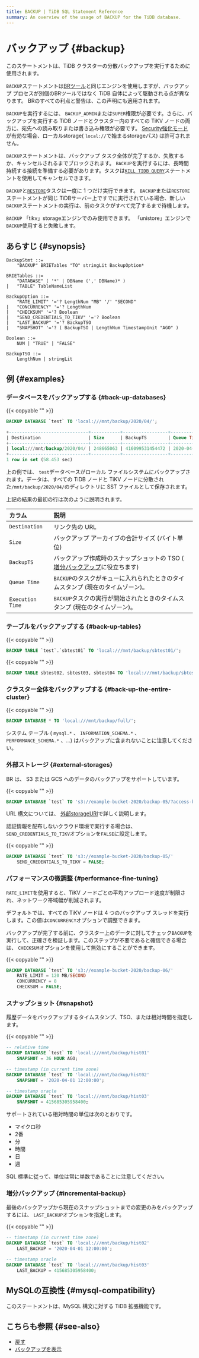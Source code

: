 ```yaml
---
title: BACKUP | TiDB SQL Statement Reference
summary: An overview of the usage of BACKUP for the TiDB database.
---
```


# バックアップ {#backup}

このステートメントは、TiDB クラスターの分散バックアップを実行するために使用されます。

`BACKUP`ステートメントは[BRツール](/br/backup-and-restore-overview.md)と同じエンジンを使用しますが、バックアップ プロセスが別個のBRツールではなく TiDB 自体によって駆動される点が異なります。 BRのすべての利点と警告は、この声明にも適用されます。

`BACKUP`を実行するには、 `BACKUP_ADMIN`または`SUPER`権限が必要です。さらに、バックアップを実行する TiDB ノードとクラスター内のすべての TiKV ノードの両方に、宛先への読み取りまたは書き込み権限が必要です。 [Security強化モード](/system-variables.md#tidb_enable_enhanced_security)が有効な場合、ローカルstorage( `local://`で始まるstorageパス) は許可されません。

`BACKUP`ステートメントは、バックアップ タスク全体が完了するか、失敗するか、キャンセルされるまでブロックされます。 `BACKUP`を実行するには、長時間持続する接続を準備する必要があります。タスクは[`KILL TIDB QUERY`](/sql-statements/sql-statement-kill.md)ステートメントを使用してキャンセルできます。

`BACKUP`と[`RESTORE`](/sql-statements/sql-statement-restore.md)タスクは一度に 1 つだけ実行できます。 `BACKUP`または`RESTORE`ステートメントが同じ TiDBサーバー上ですでに実行されている場合、新しい`BACKUP`ステートメントの実行は、前のタスクがすべて完了するまで待機します。

`BACKUP` 「tikv」storageエンジンでのみ使用できます。 「unistore」エンジンで`BACKUP`使用すると失敗します。

## あらすじ {#synopsis}

```ebnf+diagram
BackupStmt ::=
    "BACKUP" BRIETables "TO" stringLit BackupOption*

BRIETables ::=
    "DATABASE" ( '*' | DBName (',' DBName)* )
|   "TABLE" TableNameList

BackupOption ::=
    "RATE_LIMIT" '='? LengthNum "MB" '/' "SECOND"
|   "CONCURRENCY" '='? LengthNum
|   "CHECKSUM" '='? Boolean
|   "SEND_CREDENTIALS_TO_TIKV" '='? Boolean
|   "LAST_BACKUP" '='? BackupTSO
|   "SNAPSHOT" '='? ( BackupTSO | LengthNum TimestampUnit "AGO" )

Boolean ::=
    NUM | "TRUE" | "FALSE"

BackupTSO ::=
    LengthNum | stringLit
```

## 例 {#examples}

### データベースをバックアップする {#back-up-databases}

{{< copyable "" >}}

```sql
BACKUP DATABASE `test` TO 'local:///mnt/backup/2020/04/';
```

```sql
+------------------------------+-----------+-----------------+---------------------+---------------------+
| Destination                  | Size      | BackupTS        | Queue Time          | Execution Time      |
+------------------------------+-----------+-----------------+---------------------+---------------------+
| local:///mnt/backup/2020/04/ | 248665063 | 416099531454472 | 2020-04-12 23:09:48 | 2020-04-12 23:09:48 |
+------------------------------+-----------+-----------------+---------------------+---------------------+
1 row in set (58.453 sec)
```

上の例では、 `test`データベースがローカル ファイルシステムにバックアップされます。データは、すべての TiDB ノードと TiKV ノードに分散された`/mnt/backup/2020/04/`のディレクトリに SST ファイルとして保存されます。

上記の結果の最初の行は次のように説明されます。

| カラム              | 説明                                                               |
| :--------------- | :--------------------------------------------------------------- |
| `Destination`    | リンク先の URL                                                        |
| `Size`           | バックアップ アーカイブの合計サイズ (バイト単位)                                       |
| `BackupTS`       | バックアップ作成時のスナップショットの TSO ( [増分バックアップ](#incremental-backup)に役立ちます) |
| `Queue Time`     | `BACKUP`のタスクがキューに入れられたときのタイムスタンプ (現在のタイムゾーン)。                    |
| `Execution Time` | `BACKUP`タスクの実行が開始されたときのタイムスタンプ (現在のタイムゾーン)。                      |

### テーブルをバックアップする {#back-up-tables}

{{< copyable "" >}}

```sql
BACKUP TABLE `test`.`sbtest01` TO 'local:///mnt/backup/sbtest01/';
```

{{< copyable "" >}}

```sql
BACKUP TABLE sbtest02, sbtest03, sbtest04 TO 'local:///mnt/backup/sbtest/';
```

### クラスター全体をバックアップする {#back-up-the-entire-cluster}

{{< copyable "" >}}

```sql
BACKUP DATABASE * TO 'local:///mnt/backup/full/';
```

システム テーブル ( `mysql.*` 、 `INFORMATION_SCHEMA.*` 、 `PERFORMANCE_SCHEMA.*` 、…) はバックアップに含まれないことに注意してください。

### 外部ストレージ {#external-storages}

BR は、 S3 または GCS へのデータのバックアップをサポートしています。

{{< copyable "" >}}

```sql
BACKUP DATABASE `test` TO 's3://example-bucket-2020/backup-05/?access-key={YOUR_ACCESS_KEY}&secret-access-key={YOUR_SECRET_KEY}';
```

URL 構文については、 [外部storageURI](/br/backup-and-restore-storages.md#uri-format)で詳しく説明します。

認証情報を配布しないクラウド環境で実行する場合は、 `SEND_CREDENTIALS_TO_TIKV`オプションを`FALSE`に設定します。

{{< copyable "" >}}

```sql
BACKUP DATABASE `test` TO 's3://example-bucket-2020/backup-05/'
    SEND_CREDENTIALS_TO_TIKV = FALSE;
```

### パフォーマンスの微調整 {#performance-fine-tuning}

`RATE_LIMIT`を使用すると、TiKV ノードごとの平均アップロード速度が制限され、ネットワーク帯域幅が削減されます。

デフォルトでは、すべての TiKV ノードは 4 つのバックアップ スレッドを実行します。この値は`CONCURRENCY`オプションで調整できます。

バックアップが完了する前に、クラスター上のデータに対してチェック`BACKUP`を実行して、正確さを検証します。このステップが不要であると確信できる場合は、 `CHECKSUM`オプションを使用して無効にすることができます。

{{< copyable "" >}}

```sql
BACKUP DATABASE `test` TO 's3://example-bucket-2020/backup-06/'
    RATE_LIMIT = 120 MB/SECOND
    CONCURRENCY = 8
    CHECKSUM = FALSE;
```

### スナップショット {#snapshot}

履歴データをバックアップするタイムスタンプ、TSO、または相対時間を指定します。

{{< copyable "" >}}

```sql
-- relative time
BACKUP DATABASE `test` TO 'local:///mnt/backup/hist01'
    SNAPSHOT = 36 HOUR AGO;

-- timestamp (in current time zone)
BACKUP DATABASE `test` TO 'local:///mnt/backup/hist02'
    SNAPSHOT = '2020-04-01 12:00:00';

-- timestamp oracle
BACKUP DATABASE `test` TO 'local:///mnt/backup/hist03'
    SNAPSHOT = 415685305958400;
```

サポートされている相対時間の単位は次のとおりです。

-   マイクロ秒
-   2番
-   分
-   時間
-   日
-   週

SQL 標準に従って、単位は常に単数であることに注意してください。

### 増分バックアップ {#incremental-backup}

最後のバックアップから現在のスナップショットまでの変更のみをバックアップするには、 `LAST_BACKUP`オプションを指定します。

{{< copyable "" >}}

```sql
-- timestamp (in current time zone)
BACKUP DATABASE `test` TO 'local:///mnt/backup/hist02'
    LAST_BACKUP = '2020-04-01 12:00:00';

-- timestamp oracle
BACKUP DATABASE `test` TO 'local:///mnt/backup/hist03'
    LAST_BACKUP = 415685305958400;
```

## MySQLの互換性 {#mysql-compatibility}

このステートメントは、MySQL 構文に対する TiDB 拡張機能です。

## こちらも参照 {#see-also}

-   [戻す](/sql-statements/sql-statement-restore.md)
-   [バックアップを表示](/sql-statements/sql-statement-show-backups.md)
